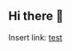 ## Hi there 👋

<!--
**typbing/typbing** is a ✨ _special_ ✨ repository because its `README.md` (this file) appears on your GitHub profile.

Here are some ideas to get you started:

- 🔭 I’m currently working on ...
- 🌱 I’m currently learning ...
- 👯 I’m looking to collaborate on ...
- 🤔 I’m looking for help with ...
- 💬 Ask me about ...
- 📫 How to reach me: ...
- 😄 Pronouns: ...
- ⚡ Fun fact: ...
-->

Insert link:
[test](https://www.google.com/maps/place/Paracho,+Michoac%C3%A1n,+Mexico/@19.6411326,-102.2266035,11.09z/data=!4m6!3m5!1s0x842dd8ac188768e5:0x7b4b660500ff29b3!8m2!3d19.6464537!4d-102.0461233!16zL20vMDNkMTg2?entry=ttu&g_ep=EgoyMDI0MDgyMy4wIKXMDSoASAFQAw%3D%3D)
